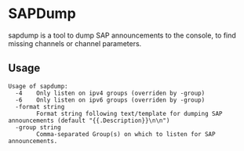 # SAPDump

sapdump is a tool to dump SAP announcements to the console, to find missing channels or channel parameters.

## Usage

```
Usage of sapdump:
  -4	Only listen on ipv4 groups (overriden by -group)
  -6	Only listen on ipv6 groups (overriden by -group)
  -format string
    	Format string following text/template for dumping SAP announcements (default "{{.Description}}\n\n")
  -group string
    	Comma-separated Group(s) on which to listen for SAP announcements.
```
